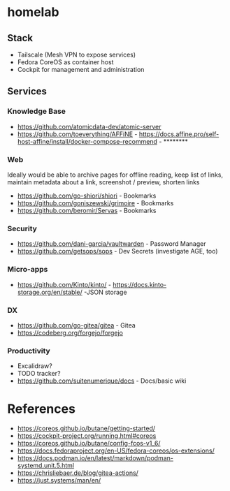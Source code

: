 # homelab

## Stack
* Tailscale (Mesh VPN to expose services)
* Fedora CoreOS as container host
* Cockpit for management and administration

## Services

### Knowledge Base
* https://github.com/atomicdata-dev/atomic-server
* https://github.com/toeverything/AFFiNE - https://docs.affine.pro/self-host-affine/install/docker-compose-recommend - ********


### Web
Ideally would be able to archive pages for offline reading, keep list of links, maintain metadata about a link, screenshot / preview, shorten links
* https://github.com/go-shiori/shiori - Bookmarks
* https://github.com/goniszewski/grimoire - Bookmarks
* https://github.com/beromir/Servas - Bookmarks

### Security
* https://github.com/dani-garcia/vaultwarden - Password Manager
* https://github.com/getsops/sops - Dev Secrets (investigate AGE, too)
### Micro-apps
* https://github.com/Kinto/kinto/ - https://docs.kinto-storage.org/en/stable/ -JSON storage

### DX
* https://github.com/go-gitea/gitea - Gitea
* https://codeberg.org/forgejo/forgejo

### Productivity
* Excalidraw?
* TODO tracker?
* https://github.com/suitenumerique/docs - Docs/basic wiki

# References
* https://coreos.github.io/butane/getting-started/
* https://cockpit-project.org/running.html#coreos
* https://coreos.github.io/butane/config-fcos-v1_6/
* https://docs.fedoraproject.org/en-US/fedora-coreos/os-extensions/
* https://docs.podman.io/en/latest/markdown/podman-systemd.unit.5.html
* https://chrisliebaer.de/blog/gitea-actions/
* https://just.systems/man/en/